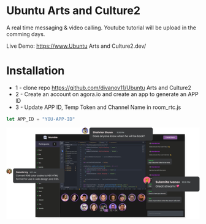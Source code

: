 # Ubuntu Arts and Culture2
A real time messaging & video calling. Youtube tutorial will be upload in the comming days.

Live Demo: https://www.Ubuntu Arts and Culture2.dev/

# Installation
* 1 - clone repo https://github.com/divanov11/Ubuntu Arts and Culture2
* 2 - Create an account on agora.io and create an app to generate an APP ID
* 3 - Update APP ID, Temp Token and Channel Name in room_rtc.js
```javascript
let APP_ID = "YOU-APP-ID"
```


<img src="./images/preview.png">  
